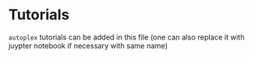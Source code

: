 Tutorials
==========

`autoplex` tutorials can be added in this file (one can also replace it with juypter notebook if necessary with same name)


